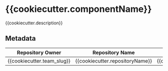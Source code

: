 # {{cookiecutter.componentName}}

{{cookiecutter.description}}

## Metadata

| Repository Owner   | Repository Name| System (SMC| Component Name | Owning Team |Language|
|--------------------|----------------|------------|----------------|-------------|--------|
|{{cookiecutter.team_slug}}|{{cookiecutter.repositoryName}}|{{cookiecutter.systemAbbreviation}}|{{cookiecutter.componentName}}|{{cookiecutter.ownerTeam}}|{{cookiecutter.language}}|

